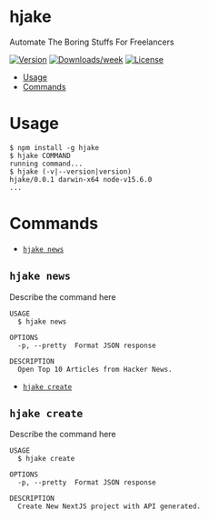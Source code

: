 hjake
==

Automate The Boring Stuffs For Freelancers

[![Version](https://img.shields.io/npm/v/do.svg)](https://www.npmjs.com/package/hjake)
[![Downloads/week](https://img.shields.io/npm/dw/do.svg)](https://www.npmjs.com/package/hjake)
[![License](https://img.shields.io/npm/l/do.svg)](https://github.com/https://github.com/akando42/https://github.com/akando42/hjake/blob/master/package.json)

<!-- toc -->
* [Usage](#usage)
* [Commands](#commands)
<!-- tocstop -->
# Usage
<!-- usage -->
```sh-session
$ npm install -g hjake
$ hjake COMMAND
running command...
$ hjake (-v|--version|version)
hjake/0.0.1 darwin-x64 node-v15.6.0
...
```
<!-- usagestop -->
# Commands
<!-- commands -->
* [`hjake news`](#hjake-news)

## `hjake news`

Describe the command here

```
USAGE
  $ hjake news

OPTIONS
  -p, --pretty  Format JSON response

DESCRIPTION
  Open Top 10 Articles from Hacker News.
```

* [`hjake create`](#hjake-create)

## `hjake create`

Describe the command here

```
USAGE
  $ hjake create

OPTIONS
  -p, --pretty  Format JSON response

DESCRIPTION
  Create New NextJS project with API generated.
```

